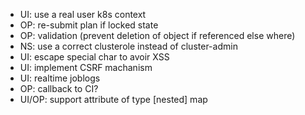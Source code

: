 * UI: use a real user k8s context
* OP: re-submit plan if locked state
* OP: validation (prevent deletion of object if referenced else where)
* NS: use a correct clusterole instead of cluster-admin
* UI: escape special char to avoir XSS
* UI: implement CSRF machanism
* UI: realtime joblogs
* OP: callback to CI?
* UI/OP: support attribute of type [nested] map
